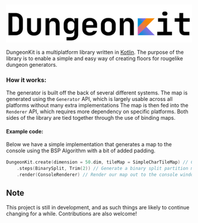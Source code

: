<p align="center"><img src="./res/DungeonKit.png" alt="DungeonKit Logo"></p>

DungeonKit is a multiplatform library written in [Kotlin](https://github.com/jetbrains/kotlin). 
The purpose of the library is to enable a simple and easy way of creating floors for rougelike
dungeon generators.

### How it works:

The generator is built off the back of several different systems. The map is generated using the 
`Generator` API, which is largely usable across all platforms without many extra implementations
The map is then fed into the `Renderer` API, which requires more dependency on specific platforms.
Both sides of the library are tied together through the use of binding maps.

#### Example code:
Below we have a simple implementation that generates a map to the console using the BSP Algorithm 
with a bit of added padding.
```kotlin
DungeonKit.create(dimension = 50.dim, tileMap = SimpleCharTileMap) // Create the base dungeon
    .steps(BinarySplit, Trim(2)) // Generate a binary split partition map and crop it to fit
    .render(ConsoleRenderer) // Render our map out to the console window
```

## Note
This project is still in development, and as such things are likely to continue changing for a while.
Contributions are also welcome!